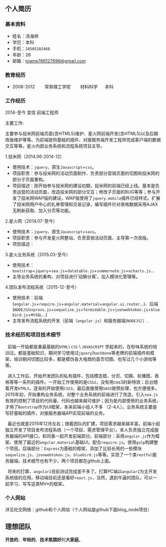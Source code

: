 ## 个人简历
### 基本资料
  + 姓名：汤海祥
  + 学历：本科
  + 手机：`18505102468`
  + 年龄：26
  + 邮箱：towne766127696@gmail.com

### 教育经历
  + 2008-2012&nbsp;&nbsp;&nbsp;&nbsp;&nbsp;&nbsp;&nbsp;&nbsp;常熟理工学院&nbsp;&nbsp;&nbsp;&nbsp;&nbsp;&nbsp;&nbsp;&nbsp;材料科学&nbsp;&nbsp;&nbsp;&nbsp;&nbsp;&nbsp;本科

### 工作经历
  2014-至今    宜信     前端工程师
  
  主要工作:
  
  主要参与投米网前端页面(含HTML5)维护、星火网前端开发(含HTML5)以及后期改版维护等等。为前端提供基础的插件、对接服务端开发工程师完成客户端的数据交互等等。星火内部业务系统和流程系统项目主导。

1.投米网（2014.06-2014-12）
  
  + 使用技术：`jquery`、原生`Javascript`+`css`。 
  + 项目职责：参与投米网的活动页面制作、负责部分营销页面的切图和投米网的部分子页面重构。 
  + 项目描述：刚开始参与投米网的建设初期，投米网的前端已经上线。基本是负责运营的活动页面，改造投米网的部分交互；修改子页面的BUG等等；参与开发了投米网WAP版的建设，WAP版使用了`jquery.mobile`插件已经样式。扩展了投米网用户中心的礼券管理和交易记录，编写插件针对表格数据采用AJAX无刷新获取、加入分页等功能。
   
2.星火网（2014.07-至今） 
  
  + 使用技术：`jquery`、原生`Javascript`+`sass`。 
  + 项目职责：参与开发星火网整站、负责营销活动页面、主导第一次改版。 
  + 项目描述： 
    
3.星火业务系统（2015.03-至今） 
  
  + 使用技术：`bootstrap`+`jquery`+`sea.js`+`datatable.js`+`summernote.js`+`echarts.js`... 
  + 主导业务系统的重构、对项目进行‘动静分离’。加入模块化管理等。 
    
4.团队发布流程系统（2015-12-至今）

  + 使用技术：前端(`angular.js`+`require.js`+`angular.material`+`angular.ui.router`...)、后端(`NODEJS`/`express.js`+`sequelize.js`+`formidable.js`+`jsonwebtoken.js`+`bluebird.js`+`MYSQL`...) 
  + 主导发布流程系统的开发（前端（`angular.js`）和服务器端(`NODEJS`））.

### 技术经历和项目技术细节

  &nbsp;&nbsp;前端一开始都是重最基础的`HTML`\ `CSS` \ `JAVASCRIPT` 学起来的，在秒味系统的培训过。都是基础知识，期间学习使用过`jquery`/`backbone`等老牌的前端插件和框架，培训期间切图比较多，都是模仿各大电商的首页切图、也写过几个小游戏等等。

  &nbsp;&nbsp;进入工作后、开始开发团队的私有插件，包括模态框、分页、切换、轮播图、表格等等一系列的插件。一开始工作使用的是`CSS2`，没有用css3的新特效；后台随着开发`HTML5`，逐渐的开始使用`CSS3`，最后直接使用`SASS`做预处理，也方便很多。2015年初，开始重构业务系统，对整个业务系统的前端进行了改造，引入`sea.js`有效的控制了项目的代码量、代码也越来越可维护；因为是内部使用的业务系统，才用了`Bootstrap`作为UI框架，本来前端小组人不多 （2-4人）。业务系统主要是写好基础的插件，对接服务器端API实现前端的业务。

  &nbsp;&nbsp;最近也就是2015年12月左右；随着团队的扩建，项目需求越来越丰富。前端小组独立开发了项目发布流程系统（一个项目、需求管理平台）。本人负责独立完成服务器端的API接口，和同事一起开发前端部分。前端部分：采用`angular.js`作为框架、使用了最近的`angular.material`基础UI。配合`require.js`。使用`gulp`构建整个项目。后端部分：`Express`为基础的框架，添加了比较长用的一些模块`sequelize.js`、`jsonwebtoken.js`、`bluebird.js`等等。实现了一个类`restful`服务器端。技术细节也有不少，两个项目都在github上面。

  &nbsp;&nbsp;将来的打算，`angular2`目前测试完成差不多了。打算PC端以`angular2`为主开发系统级的应用。移动端目前还是看好`react.js`，当然，遇到牛逼的团队，可以一起学习、写写这类MV*的框架。

### 个人网站

详见社交网络：github和个人网站（个人网站是github下面blog_node项目）

## 理想团队

 **开放的**、**年轻的**、**技术氛围好**的**大家庭**。
